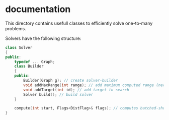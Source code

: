 # documentation

This directory contains usefull classes to efficiently solve one-to-many problems.

Solvers have the following structure:

```cpp
class Solver
{
public:
    typedef ... Graph;
    class Builder
    {
    public:
        Builder(Graph g); // create solver-builder
        void addMaxRange(int range); // add maximum computed range (neccessary for some algorithms)
        void addTarget(int id); // add target to search
        Solver build(); // build solver
    }

    compute(int start, Flags<DistFlag>& flags); // computes batched-shortest-paths to all targets
}
```
